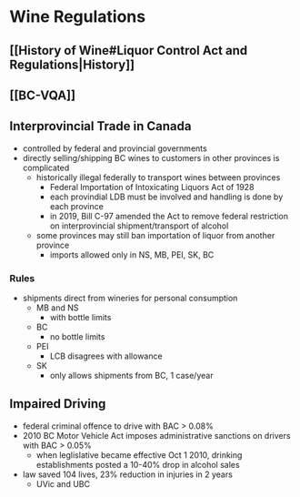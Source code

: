 # Wine Regulations
## [[History of Wine#Liquor Control Act and Regulations|History]]
## [[BC-VQA]]
## Interprovincial Trade in Canada
- controlled by federal and provincial governments
- directly selling/shipping BC wines to customers in other provinces is complicated
	- historically illegal federally to transport wines between provinces
		- Federal Importation of Intoxicating Liquors Act of 1928
		- each provindial LDB must be involved and handling is done by each province
		- in 2019, Bill C-97 amended the Act to remove federal restriction on interprovincial shipment/transport of alcohol
	- some provinces may still ban importation of liquor from another province
		- imports allowed only in NS, MB, PEI, SK, BC
### Rules
- shipments direct from wineries for personal consumption
	- MB and NS
		- with bottle limits
	- BC
		- no bottle limits
	- PEI
		- LCB disagrees with allowance
	- SK
		- only allows shipments from BC, 1 case/year
## Impaired Driving
- federal criminal offence to drive with BAC > 0.08%
- 2010 BC Motor Vehicle Act imposes administrative sanctions on drivers with BAC > 0.05%
	- when leglislative became effective Oct 1 2010, drinking establishments posted a 10-40% drop in alcohol sales
- law saved 104 lives, 23% reduction in injuries in 2 years
	- UVic and UBC